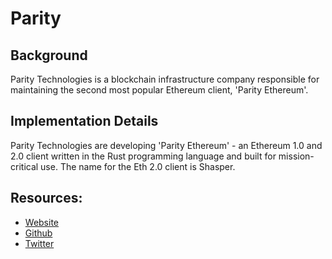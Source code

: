 # Parity

## Background

Parity Technologies is a blockchain infrastructure company responsible for maintaining the second most popular Ethereum client, 'Parity Ethereum'.

## Implementation Details

Parity Technologies are developing 'Parity Ethereum' - an Ethereum 1.0 and 2.0 client written in the Rust programming language and built for mission-critical use. The name for the Eth 2.0 client is Shasper.

## Resources:

* [Website](https://www.parity.io/)
* [Github](https://github.com/paritytech/parity-ethereum)
* [Twitter](https://twitter.com/ParityTech)

